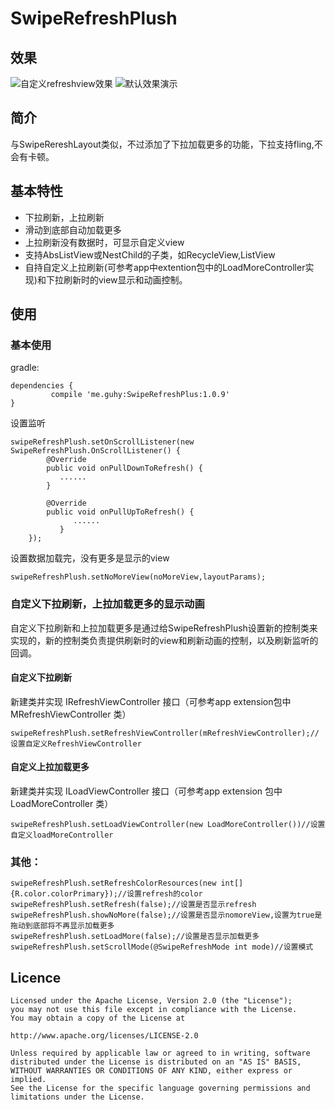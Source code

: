# SwipeRefreshPlush
## 效果

![自定义refreshview效果](https://github.com/guhongya/SwipeRefreshPlush/blob/master/app/demo_capture.gif)
![默认效果演示](https://github.com/guhongya/SwipeRefreshPlush/blob/master/app/screenshot.gif)
##  简介
与SwipeRereshLayout类似，不过添加了下拉加载更多的功能，下拉支持fling,不会有卡顿。

## 基本特性
* 下拉刷新，上拉刷新
* 滑动到底部自动加载更多
* 上拉刷新没有数据时，可显示自定义view
* 支持AbsListView或NestChild的子类，如RecycleView,ListView  
* 自持自定义上拉刷新(可参考app中extention包中的LoadMoreController实现)和下拉刷新时的view显示和动画控制。
  
## 使用
### 基本使用
gradle:

	dependencies {
	         compile 'me.guhy:SwipeRefreshPlus:1.0.9'
	}
  
设置监听  

	swipeRefreshPlush.setOnScrollListener(new SwipeRefreshPlush.OnScrollListener() {
            @Override
            public void onPullDownToRefresh() {
               ......
            }

            @Override
            public void onPullUpToRefresh() {
                  ......
               }
        }); 	
	  	   
设置数据加载完，没有更多是显示的view
````
swipeRefreshPlush.setNoMoreView(noMoreView,layoutParams);
````

### 自定义下拉刷新，上拉加载更多的显示动画	      
自定义下拉刷新和上拉加载更多是通过给SwipeRefreshPlush设置新的控制类来实现的，新的控制类负责提供刷新时的view和刷新动画的控制，以及刷新监听的回调。

#### 自定义下拉刷新	
 新建类并实现 IRefreshViewController 接口（可参考app extension包中 MRefreshViewController 类）	
````
swipeRefreshPlush.setRefreshViewController(mRefreshViewController);//设置自定义RefreshViewController
````
	
#### 自定义上拉加载更多 
新建类并实现 ILoadViewController 接口（可参考app extension 包中 LoadMoreController 类）
 
	swipeRefreshPlush.setLoadViewController(new LoadMoreController())//设置自定义loadMoreController

### 其他：

	swipeRefreshPlush.setRefreshColorResources(new int[]{R.color.colorPrimary});//设置refresh的color
	swipeRefreshPlush.setRefresh(false);//设置是否显示refresh
	swipeRefreshPlush.showNoMore(false);//设置是否显示nomoreView,设置为true是拖动到底部将不再显示加载更多
	swipeRefreshPlush.setLoadMore(false);//设置是否显示加载更多
	swipeRefreshPlush.setScrollMode(@SwipeRefreshMode int mode)//设置模式



## Licence
	    
	Licensed under the Apache License, Version 2.0 (the "License");
	you may not use this file except in compliance with the License.
	You may obtain a copy of the License at

   	http://www.apache.org/licenses/LICENSE-2.0

	Unless required by applicable law or agreed to in writing, software
	distributed under the License is distributed on an "AS IS" BASIS,
	WITHOUT WARRANTIES OR CONDITIONS OF ANY KIND, either express or implied.
	See the License for the specific language governing permissions and
	limitations under the License.
